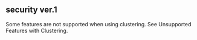 ## security ver.1
Some features are not supported when using clustering. See Unsupported Features with Clustering.
